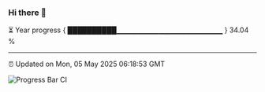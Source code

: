 ### Hi there 👋

⏳ Year progress { ██████████▁▁▁▁▁▁▁▁▁▁▁▁▁▁▁▁▁▁▁▁ } 34.04 %

---

⏰ Updated on Mon, 05 May 2025 06:18:53 GMT

![Progress Bar CI](https://github.com/code-lakshay/GitHub-Actions-Demo/workflows/Progress%20Bar%20CI/badge.svg)
